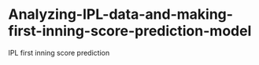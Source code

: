 # Analyzing-IPL-data-and-making-first-inning-score-prediction-model
IPL first inning score prediction
